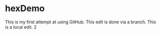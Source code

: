 # hexDemo

This is my first attempt at using GitHub. 
This edit is done via a branch.
This is a local edit. 2
